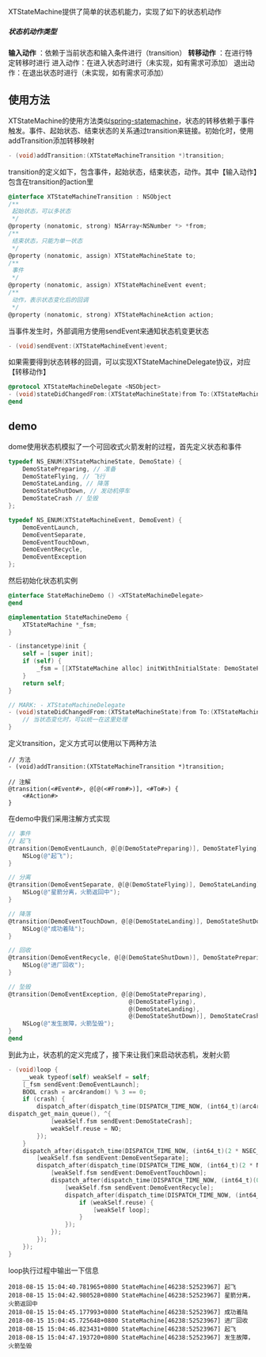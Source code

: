XTStateMachine提供了简单的状态机能力，实现了如下的状态机动作
##### 状态机动作类型
 __输入动作__ ：依赖于当前状态和输入条件进行（transition）
 __转移动作__ ：在进行特定转移时进行
进入动作：在进入状态时进行（未实现，如有需求可添加）
退出动作：在退出状态时进行（未实现，如有需求可添加）


## 使用方法
XTStateMachine的使用方法类似[spring-statemachine](http://projects.spring.io/spring-statemachine/)，状态的转移依赖于事件触发。事件、起始状态、结束状态的关系通过transition来链接。初始化时，使用addTransition添加转移映射
``` objective-c
- (void)addTransition:(XTStateMachineTransition *)transition;
```
transition的定义如下，包含事件，起始状态，结束状态，动作。其中【输入动作】包含在transition的action里
``` objective-c
@interface XTStateMachineTransition : NSObject
/**
 起始状态，可以多状态
 */
@property (nonatomic, strong) NSArray<NSNumber *> *from;
/**
 结束状态，只能为单一状态
 */
@property (nonatomic, assign) XTStateMachineState to;
/**
 事件
 */
@property (nonatomic, assign) XTStateMachineEvent event;
/**
 动作，表示状态变化后的回调
 */
@property (nonatomic, strong) XTStateMachineAction action;
```
当事件发生时，外部调用方使用sendEvent来通知状态机变更状态
``` objective-c
- (void)sendEvent:(XTStateMachineEvent)event;
```
如果需要得到状态转移的回调，可以实现XTStateMachineDelegate协议，对应【转移动作】
``` objective-c
@protocol XTStateMachineDelegate <NSObject>
- (void)stateDidChangedFrom:(XTStateMachineState)from To:(XTStateMachineState)to;
@end
```
## demo
 dome使用状态机模拟了一个可回收式火箭发射的过程，首先定义状态和事件
``` objective-c
typedef NS_ENUM(XTStateMachineState, DemoState) {
    DemoStatePreparing, // 准备
    DemoStateFlying, // 飞行
    DemoStateLanding, // 降落
    DemoStateShutDown, // 发动机停车
    DemoStateCrash // 坠毁
};

typedef NS_ENUM(XTStateMachineEvent, DemoEvent) {
    DemoEventLaunch,
    DemoEventSeparate,
    DemoEventTouchDown,
    DemoEventRecycle,
    DemoEventException
};
```
 然后初始化状态机实例

``` objective-c
@interface StateMachineDemo () <XTStateMachineDelegate>
@end

@implementation StateMachineDemo {
    XTStateMachine *_fsm;
}

- (instancetype)init {
    self = [super init];
    if (self) {
        _fsm = [[XTStateMachine alloc] initWithInitialState: DemoStatePreparing delegate:self];
    }
    return self;
}

// MARK: - XTStateMachineDelegate
- (void)stateDidChangedFrom:(XTStateMachineState)from To:(XTStateMachineState)to {
    // 当状态变化时，可以统一在这里处理
}
```
定义transition，定义方式可以使用以下两种方法
```
// 方法
- (void)addTransition:(XTStateMachineTransition *)transition;

// 注解
@transition(<#Event#>, @[@(<#From#>)], <#To#>) {
    <#Action#>
}
```
在demo中我们采用注解方式实现
``` objective-c
// 事件
// 起飞
@transition(DemoEventLaunch, @[@(DemoStatePreparing)], DemoStateFlying) {
    NSLog(@"起飞");
}

// 分离
@transition(DemoEventSeparate, @[@(DemoStateFlying)], DemoStateLanding) {
    NSLog(@"星箭分离，火箭返回中");
}

// 降落
@transition(DemoEventTouchDown, @[@(DemoStateLanding)], DemoStateShutDown) {
    NSLog(@"成功着陆");
}

// 回收
@transition(DemoEventRecycle, @[@(DemoStateShutDown)], DemoStatePreparing) {
    NSLog(@"进厂回收");
}

// 坠毁
@transition(DemoEventException, @[@(DemoStatePreparing),
                                  @(DemoStateFlying),
                                  @(DemoStateLanding),
                                  @(DemoStateShutDown)], DemoStateCrash) {
    NSLog(@"发生故障，火箭坠毁");
}
@end
```
到此为止，状态机的定义完成了，接下来让我们来启动状态机，发射火箭
``` objective-c
- (void)loop {
    __weak typeof(self) weakSelf = self;
    [_fsm sendEvent:DemoEventLaunch];
    BOOL crash = arc4random() % 3 == 0;
    if (crash) {
        dispatch_after(dispatch_time(DISPATCH_TIME_NOW, (int64_t)(arc4random() % 4000 * NSEC_PER_MSEC)), 
dispatch_get_main_queue(), ^{
            [weakSelf.fsm sendEvent:DemoStateCrash];
            weakSelf.reuse = NO;
        });
    }
    dispatch_after(dispatch_time(DISPATCH_TIME_NOW, (int64_t)(2 * NSEC_PER_SEC)), dispatch_get_main_queue(), ^{
        [weakSelf.fsm sendEvent:DemoEventSeparate];
        dispatch_after(dispatch_time(DISPATCH_TIME_NOW, (int64_t)(2 * NSEC_PER_SEC)), dispatch_get_main_queue(), ^{
            [weakSelf.fsm sendEvent:DemoEventTouchDown];
            dispatch_after(dispatch_time(DISPATCH_TIME_NOW, (int64_t)(0.5 * NSEC_PER_SEC)), dispatch_get_main_queue(), ^{
                [weakSelf.fsm sendEvent:DemoEventRecycle];
                dispatch_after(dispatch_time(DISPATCH_TIME_NOW, (int64_t)(1 * NSEC_PER_SEC)), dispatch_get_main_queue(), ^{
                    if (weakSelf.reuse) {
                        [weakSelf loop];
                    }
                });
            });
        });
    });
}
```
loop执行过程中输出一下信息
```
2018-08-15 15:04:40.781965+0800 StateMachine[46238:52523967] 起飞
2018-08-15 15:04:42.980528+0800 StateMachine[46238:52523967] 星箭分离，火箭返回中
2018-08-15 15:04:45.177993+0800 StateMachine[46238:52523967] 成功着陆
2018-08-15 15:04:45.725648+0800 StateMachine[46238:52523967] 进厂回收
2018-08-15 15:04:46.823431+0800 StateMachine[46238:52523967] 起飞
2018-08-15 15:04:47.193720+0800 StateMachine[46238:52523967] 发生故障，火箭坠毁
```
